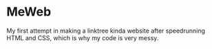 # MeWeb
My first attempt in making a linktree kinda website after speedrunning HTML and CSS, which is why my code is very messy.
